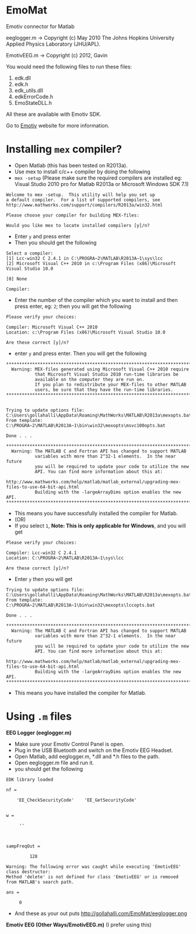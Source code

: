 EmoMat
======

Emotiv connector for Matlab

eeglogger.m -> Copyright (c) May 2010 The Johns Hopkins University Applied Physics Laboratory (JHU/APL).

EmotivEEG.m -> Copyright (c) 2012, Gavin

You would need the following files to run these files:

1. edk.dll
2. edk.h
3. edk_utils.dll
4. edkErrorCode.h
5. EmoStateDLL.h

All these are available with Emotiv SDK.

Go to [Emotiv](http://www.emotiv.com) website for more information.


Installing `mex` compiler?
==========================

* Open Matlab (this has been tested on R2013a).
* Use mex to install c/c++ compiler by doing the following
* `mex -setup` (Please make sure the required compilers are installed eg: Visual Studio 2010 pro for Matlab R2013a or Microsoft Windows SDK 7.1)
```
Welcome to mex -setup.  This utility will help you set up  
a default compiler.  For a list of supported compilers, see  
http://www.mathworks.com/support/compilers/R2013a/win32.html 
 
Please choose your compiler for building MEX-files: 
 
Would you like mex to locate installed compilers [y]/n?
```
* Enter `y` and press enter
* Then you should get the following 
```
Select a compiler: 
[1] Lcc-win32 C 2.4.1 in C:\PROGRA~2\MATLAB\R2013A~1\sys\lcc 
[2] Microsoft Visual C++ 2010 in c:\Program Files (x86)\Microsoft Visual Studio 10.0 
 
[0] None 
 
Compiler: 
```
* Enter the number of the compiler which you want to install and then press enter, eg: `2`; then you will get the following
```
Please verify your choices: 
 
Compiler: Microsoft Visual C++ 2010  
Location: c:\Program Files (x86)\Microsoft Visual Studio 10.0 
 
Are these correct [y]/n? 
```
* enter `y` and press enter. Then you will get the following
```
*************************************************************************** 
  Warning: MEX-files generated using Microsoft Visual C++ 2010 require 
           that Microsoft Visual Studio 2010 run-time libraries be  
           available on the computer they are run on. 
           If you plan to redistribute your MEX-files to other MATLAB 
           users, be sure that they have the run-time libraries. 
*************************************************************************** 
 
 
Trying to update options file: C:\Users\gollahalli\AppData\Roaming\MathWorks\MATLAB\R2013a\mexopts.bat 
From template:              C:\PROGRA~2\MATLAB\R2013A~1\bin\win32\mexopts\msvc100opts.bat 
 
Done . . . 
 
************************************************************************** 
  Warning: The MATLAB C and Fortran API has changed to support MATLAB 
           variables with more than 2^32-1 elements.  In the near future 
           you will be required to update your code to utilize the new 
           API. You can find more information about this at: 
           http://www.mathworks.com/help/matlab/matlab_external/upgrading-mex-files-to-use-64-bit-api.html  
           Building with the -largeArrayDims option enables the new API. 
************************************************************************** 
```
* This means you have successfully installed the compiler for Matlab.
* (OR)
* If you select `1`, **Note: This is only applicable for Windows**, and you will get
```
Please verify your choices: 
 
Compiler: Lcc-win32 C 2.4.1 
Location: C:\PROGRA~2\MATLAB\R2013A~1\sys\lcc 
 
Are these correct [y]/n? 
```
* Enter `y` then you will get
```
Trying to update options file: C:\Users\gollahalli\AppData\Roaming\MathWorks\MATLAB\R2013a\mexopts.bat 
From template:              C:\PROGRA~2\MATLAB\R2013A~1\bin\win32\mexopts\lccopts.bat 
 
Done . . . 
 
************************************************************************** 
  Warning: The MATLAB C and Fortran API has changed to support MATLAB 
           variables with more than 2^32-1 elements.  In the near future 
           you will be required to update your code to utilize the new 
           API. You can find more information about this at: 
           http://www.mathworks.com/help/matlab/matlab_external/upgrading-mex-files-to-use-64-bit-api.html  
           Building with the -largeArrayDims option enables the new API. 
************************************************************************** 
```
* This means you have installed the compiler for Matlab.


Using `.m` files
================

**EEG Logger (eeglogger.m)**

* Make sure your Emotiv Control Panel is open.
* Plug in the USB Bluetooth and switch on the Emotiv EEG Headset.
* Open Matlab, add eeglogger.m, *.dll and *.h files to the path.
* Open eeglogger.m file and run it.
* you should get the following
```
EDK library loaded

nf = 

    'EE_CheckSecurityCode'    'EE_GetSecurityCode'


w =

     ''



sampFreqOut =

         128

Warning: The following error was caught while executing 'EmotivEEG' class destructor:
Method 'delete' is not defined for class 'EmotivEEG' or is removed from MATLAB's search path. 

ans =

     0
```
* And these as your out puts
http://gollahalli.com/EmoMat/eeglogger.png


**Emotiv EEG (Other Ways/EmotivEEG.m)** (I prefer using this)

